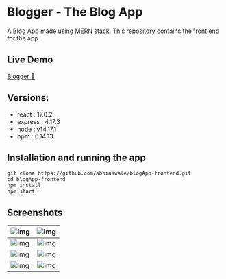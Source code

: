 # Blogger - The Blog App

A Blog App made using MERN stack. This repository contains the front end for the app.

## Live Demo 

[Blogger 📱](https://blog-app03.netlify.app/)

## Versions:
- react : 17.0.2
- express : 4.17.3
- node :  v14.17.1
- npm : 6.14.13

## Installation and running the app

    git clone https://github.com/abhiaswale/blogApp-frontend.git
    cd blogApp-frontend
    npm install
    npm start

## Screenshots

|![img](https://i.imgur.com/IDqLwpU.png) |![img](https://i.imgur.com/6H1r6pq.png) |
| --------- | -----:|
|![img](https://i.imgur.com/8hRcxYg.png) |![img](https://i.imgur.com/UIR7pLw.png)  |
|![img](https://i.imgur.com/X7sRfD3.png) |![img](https://i.imgur.com/s51Ggys.png) |
|![img](https://i.imgur.com/O4SkacU.jpg) |![img](https://i.imgur.com/klW7sLT.jpg)  |
